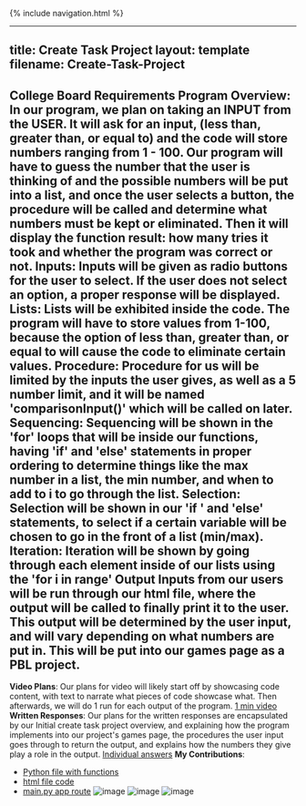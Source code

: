 {% include navigation.html %}

---
title: Create Task Project
layout: template
filename: Create-Task-Project
---
**College Board Requirements**
**Program Overview**:
In our program, we plan on taking an INPUT from the USER. It will ask for an input, (less than, greater than, or equal to) and the code will store numbers ranging from 1 - 100. Our program will have to guess the number that the user is thinking of and the possible numbers will be put into a list, and once the user selects a button, the procedure will be called and determine what numbers must be kept or eliminated. Then it will display the function result: how many tries it took and whether the program was correct or not.
**Inputs**:
Inputs will be given as radio buttons for the user to select. If the user does not select an option, a proper response will be displayed.
**Lists**:
Lists will be exhibited inside the code. The program will have to store values from 1-100, because the option of less than, greater than, or equal to will cause the code to eliminate certain values.
**Procedure**:
Procedure for us will be limited by the inputs the user gives, as well as a 5 number limit, and it will be named 'comparisonInput()' which will be called on later.
**Sequencing**:
Sequencing will be shown in the 'for' loops that will be inside our functions, having 'if' and 'else' statements in proper ordering to determine things like the max number in a list, the min number, and when to add to i to go through the list.
**Selection**:
Selection will be shown in our 'if ' and 'else' statements, to select if a certain variable will be chosen to go in the front of a list (min/max).
**Iteration**:
Iteration will be shown by going through each element inside of our lists using the 'for i in range'
**Output**
Inputs from our users will be run through our html file, where the output will be called to finally print it to the user. This output will be determined by the user input, and will vary depending on what numbers are put in. This will be put into our games page as a PBL project.
------------------------------------------------------------------------------------------------------------------------
**Video Plans**:
Our plans for video will likely start off by showcasing code content, with text to narrate what pieces of code showcase what. Then afterwards, we will do 1 run for each output of the program.
[1 min video](https://drive.google.com/file/d/1E3Nsytqk7KPXpaM4Kpo0sdhcUufiKv-O/view?usp=sharing)
**Written Responses**:
Our plans for the written responses are encapsulated by our Initial create task project overview, and explaining how the program implements into our project's games page, the procedures the user input goes through to return the output, and explains how the numbers they give play a role in the output.
[Individual answers](https://docs.google.com/document/d/1zuJ0ZjySbj6A7cOa_FKLKmjovKmuj2vOkhrcBKFjGcM/edit?usp=sharing)
**My Contributions**:
* [Python file with functions](https://github.com/jar04/flask_portfolio/blob/07ae32acf2ddf0aa8994580c6dad9dc748354fa7/templates/danielcreate.py#L1-L65)
* [html file code](https://github.com/jar04/flask_portfolio/blob/07ae32acf2ddf0aa8994580c6dad9dc748354fa7/templates/layouts/seniortask.html#L1-L42)
* [main.py app route](https://github.com/jar04/flask_portfolio/blob/07ae32acf2ddf0aa8994580c6dad9dc748354fa7/main.py#L177-L189)
  ![image](https://user-images.githubusercontent.com/89228041/158497316-0d22b93f-ac96-4260-bdb5-519ab56c1b9d.png)
  ![image](https://user-images.githubusercontent.com/89228041/158497436-31a300d6-202f-41ff-97b2-fe35a9657170.png)
  ![image](https://user-images.githubusercontent.com/89228041/158496908-9fef8708-41b3-410e-a025-43078dfcb640.png)